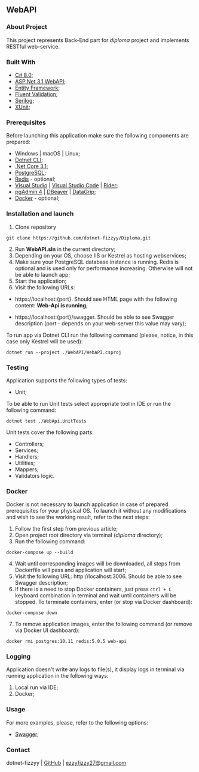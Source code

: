 ## WebAPI

### About Project

This project represents Back-End part for _diploma_ project and implements RESTful web-service.

### Built With

* [C# 8.0](https://docs.microsoft.com/en-us/dotnet/csharp/whats-new/csharp-8/);
* [ASP.Net 3.1 WebAPI](https://docs.microsoft.com/en-us/dotnet/core/whats-new/dotnet-core-3-1/);
* [Entity Framework](https://entityframeworkcore.com/);
* [Fluent Validation](https://docs.fluentvalidation.net/en/latest/);
* [Serilog](https://serilog.net/);
* [XUnit](https://xunit.net/);

### Prerequisites

Before launching this application make sure the following components are prepared:

* Windows | macOS | Linux;
* [Dotnet CLI](https://docs.microsoft.com/en-us/dotnet/core/tools/);
* [.Net Core 3.1](https://dotnet.microsoft.com/en-us/download/dotnet/3.1/);
* [PostgreSQL](https://www.postgresql.org/);
* [Redis](https://redis.io/) - optional;
* [Visual Studio](https://visualstudio.microsoft.com/) | [Visual Studio Code](https://code.visualstudio.com/) | [Rider](https://www.jetbrains.com/rider/);
* [pgAdmin 4](https://www.pgadmin.org/) | [DBeaver](https://dbeaver.io/) | [DataGrip](https://www.jetbrains.com/datagrip/);
* [Docker](https://www.docker.com/) - optional;

### Installation and launch

1. Clone repository
```
git clone https://github.com/dotnet-fizzyy/Diploma.git
```
2. Run **WebAPI.sln** in the current directory;
3. Depending on your OS, choose IIS or Kestrel as hosting webservices;
4. Make sure your PostgreSQL database instance is running. Redis is optional and is used only for performance increasing. Otherwise will not be able to launch app;
5. Start the application;
6. Visit the following URLs: 

* https://localhost:{port}. Should see HTML page with the following content: **Web-Api is running**;

* https://localhost:{port}/swagger. Should be able to see Swagger description (port - depends on your web-server this value may vary);

To run app via Dotnet CLI run the following command (please, notice, in this case only Kestrel will be used):
```
dotnet run --project ./WebAPI/WebAPI.csproj
```

### Testing

Application supports the following types of tests:

* Unit;

To be able to run Unit tests select appropriate tool in IDE or run the following command:
```
dotnet test ./WebApi.UnitTests
```

Unit tests cover the following parts:
* Controllers;
* Services;
* Handlers;
* Utilities;
* Mappers;
* Validators logic.

### Docker

Docker is not necessary to launch application in case of prepared prerequisites for your physical OS. To launch it without any modifications and wish to see the working result, refer to the next steps:

1. Follow the first step from previous article;
2. Open project root directory via terminal (_diploma_ directory);
3. Run the following command:
```
docker-compose up --build
```
4. Wait until corresponding images will be downloaded, all steps from Dockerfile will pass and application will start;
5. Visit the following URL: http://localhost:3006. Should be able to see Swagger description;
6. If there is a need to stop Docker containers, just press `ctrl + C` keyboard combination in terminal and wait until containers will be stopped. To terminate containers, enter (or stop via Docker dashboard):
```
docker-compose down
```
7. To remove application images, enter the following command (or remove via Docker UI dashboard):
```
docker rmi postgres:10.11 redis:5.0.5 web-api
```

### Logging

Application doesn't write any logs to file(s), it display logs in terminal via running application in the following ways:

1. Local run via IDE;
2. Docker;

### Usage

For more examples, please, refer to the following options:

* [Swagger](https://swagger.io/);

### Contact

dotnet-fizzyy | [GitHub](https://github.com/dotnet-fizzyy) | ezzyfizzy27@gmail.com